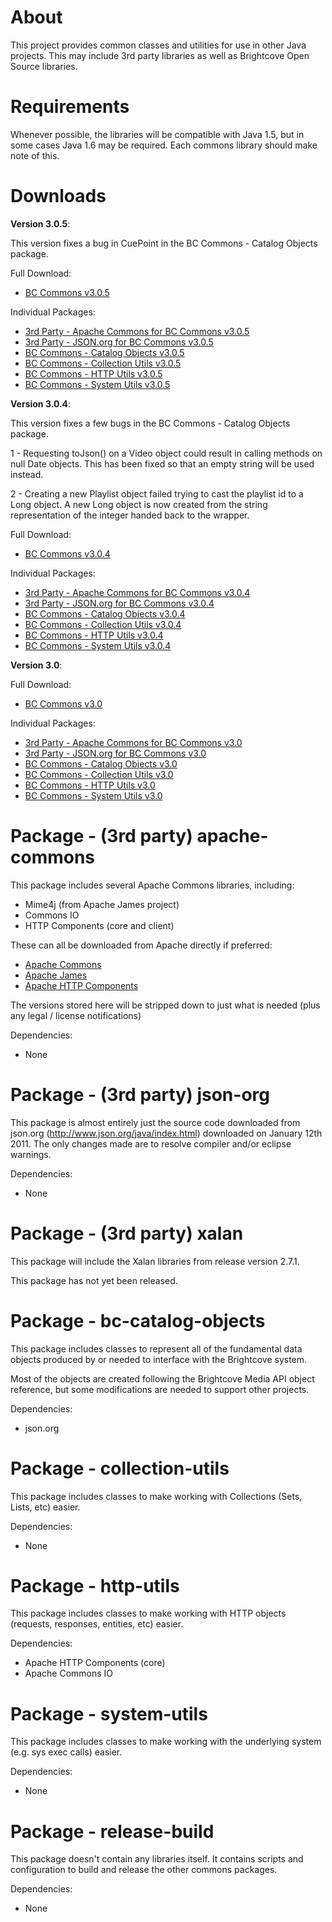 About
=====

This project provides common classes and utilities for use in other Java
projects. This may include 3rd party libraries as well as Brightcove Open
Source libraries.

Requirements
============

Whenever possible, the libraries will be compatible with Java 1.5, but in
some cases Java 1.6 may be required.  Each commons library should make note
of this.

Downloads
=========

**Version 3.0.5**:

This version fixes a bug in CuePoint in the BC Commons - Catalog Objects package.

Full Download:

- [BC Commons v3.0.5](https://github.com/downloads/BrightcoveOS/Java-Commons/bc-commons-3.0.5.zip)

Individual Packages:

- [3rd Party - Apache Commons for BC Commons v3.0.5](https://github.com/downloads/BrightcoveOS/Java-Commons/apache-commons-bcver-3.0.5.zip)
- [3rd Party - JSON.org for BC Commons v3.0.5](https://github.com/downloads/BrightcoveOS/Java-Commons/json-org-bcver-3.0.5.zip)
- [BC Commons - Catalog Objects v3.0.5](https://github.com/downloads/BrightcoveOS/Java-Commons/bc-commons-catalog-objects-3.0.5.jar)
- [BC Commons - Collection Utils v3.0.5](https://github.com/downloads/BrightcoveOS/Java-Commons/bc-commons-collection-utils-3.0.5.jar)
- [BC Commons - HTTP Utils v3.0.5](https://github.com/downloads/BrightcoveOS/Java-Commons/bc-commons-http-utils-3.0.5.jar)
- [BC Commons - System Utils v3.0.5](https://github.com/downloads/BrightcoveOS/Java-Commons/bc-commons-system-utils-3.0.5.jar)

**Version 3.0.4**:

This version fixes a few bugs in the BC Commons - Catalog Objects package.

1 - Requesting toJson() on a Video object could result in calling methods on null
Date objects.  This has been fixed so that an empty string will be used
instead.

2 - Creating a new Playlist object failed trying to cast the playlist id to a
Long object.  A new Long object is now created from the string representation
of the integer handed back to the wrapper.

Full Download:

- [BC Commons v3.0.4](https://github.com/downloads/BrightcoveOS/Java-Commons/bc-commons-3.0.4.zip)

Individual Packages:

- [3rd Party - Apache Commons for BC Commons v3.0.4](https://github.com/downloads/BrightcoveOS/Java-Commons/apache-commons-bcver-3.0.4.zip)
- [3rd Party - JSON.org for BC Commons v3.0.4](https://github.com/downloads/BrightcoveOS/Java-Commons/json-org-bcver-3.0.4.zip)
- [BC Commons - Catalog Objects v3.0.4](https://github.com/downloads/BrightcoveOS/Java-Commons/bc-commons-catalog-objects-3.0.4.jar)
- [BC Commons - Collection Utils v3.0.4](https://github.com/downloads/BrightcoveOS/Java-Commons/bc-commons-collection-utils-3.0.4.jar)
- [BC Commons - HTTP Utils v3.0.4](https://github.com/downloads/BrightcoveOS/Java-Commons/bc-commons-http-utils-3.0.4.jar)
- [BC Commons - System Utils v3.0.4](https://github.com/downloads/BrightcoveOS/Java-Commons/bc-commons-system-utils-3.0.4.jar)

**Version 3.0**:

Full Download:

- [BC Commons v3.0](https://github.com/downloads/BrightcoveOS/Java-Commons/bc-commons-3.0.zip)

Individual Packages:

- [3rd Party - Apache Commons for BC Commons v3.0](https://github.com/downloads/BrightcoveOS/Java-Commons/apache-commons-bcver-3.0.zip)
- [3rd Party - JSON.org for BC Commons v3.0](https://github.com/downloads/BrightcoveOS/Java-Commons/json-org-bcver-3.0.zip)
- [BC Commons - Catalog Objects v3.0](https://github.com/downloads/BrightcoveOS/Java-Commons/bc-commons-catalog-objects-3.0.jar)
- [BC Commons - Collection Utils v3.0](https://github.com/downloads/BrightcoveOS/Java-Commons/bc-commons-collection-utils-3.0.jar)
- [BC Commons - HTTP Utils v3.0](https://github.com/downloads/BrightcoveOS/Java-Commons/bc-commons-http-utils-3.0.jar)
- [BC Commons - System Utils v3.0](https://github.com/downloads/BrightcoveOS/Java-Commons/bc-commons-system-utils-3.0.jar)


Package - (3rd party) apache-commons
====================================

This package includes several Apache Commons libraries, including: 
 
- Mime4j (from Apache James project)
- Commons IO
- HTTP Components (core and client)

These can all be downloaded from Apache directly if preferred: 
 
- [Apache Commons](http://commons.apache.org/)
- [Apache James](http://james.apache.org/download.cgi)
- [Apache HTTP Components](http://hc.apache.org/)

The versions stored here will be stripped down to just what is needed (plus any legal / license notifications)

Dependencies: 
 
- None

Package - (3rd party) json-org
==============================

This package is almost entirely just the source code downloaded from json.org
(http://www.json.org/java/index.html) downloaded on January 12th 2011.  The
only changes made are to resolve compiler and/or eclipse warnings.

Dependencies: 
 
- None

Package - (3rd party) xalan
===========================

This package will include the Xalan libraries from release version 2.7.1.

This package has not yet been released.

Package - bc-catalog-objects
============================

This package includes classes to represent all of the fundamental data objects produced by or needed to interface with the Brightcove system.

Most of the objects are created following the Brightcove Media API object reference, but some modifications are needed to support other projects.

Dependencies: 
 
- json.org

Package - collection-utils
==========================

This package includes classes to make working with Collections (Sets, Lists, etc) easier.

Dependencies: 
 
- None

Package - http-utils
====================

This package includes classes to make working with HTTP objects (requests, responses, entities, etc) easier.

Dependencies: 
 
- Apache HTTP Components (core)
- Apache Commons IO

Package - system-utils
==========================

This package includes classes to make working with the underlying system (e.g. sys exec calls) easier.

Dependencies: 
 
- None

Package - release-build
==========================

This package doesn't contain any libraries itself.  It contains scripts and configuration to build and release the other commons packages.

Dependencies: 
 
- None